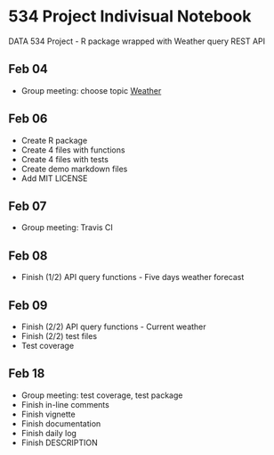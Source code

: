 # 534 Project Indivisual Notebook

DATA 534 Project - R package wrapped with Weather query REST API


## Feb 04

- Group meeting: choose topic [Weather](https://rapidapi.com/community/api/open-weather-map/details)


## Feb 06

- Create R package
- Create 4 files with functions
- Create 4 files with tests
- Create demo markdown files
- Add MIT LICENSE


## Feb 07

- Group meeting: Travis CI


## Feb 08

- Finish (1/2) API query functions - Five days weather forecast


## Feb 09

- Finish (2/2) API query functions - Current weather 
- Finish (2/2) test files
- Test coverage


## Feb 18

- Group meeting: test coverage, test package
- Finish in-line comments
- Finish vignette
- Finish documentation
- Finish daily log
- Finish DESCRIPTION


